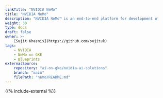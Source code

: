 ```yaml
---
linkTitle: "NVIDIA NeMo"
title: "NVIDIA NeMo"
description: "NVIDIA NeMo™ is an end-to-end platform for development of custom generative AI models anywhere. NVIDIA NeMo framework is designed for enterprise development, it utilizes NVIDIA's state-of-the-art technology to facilitate a complete workflow from automated distributed data processing to training of large-scale bespoke models using sophisticated 3D parallelism techniques, and finally, deployment using retrieval-augmented generation for large-scale inference on an infrastructure of your choice, be it on-premises or in the cloud."
weight: 30
type: docs
draft: false
owner: >-
    [Sujit Khasnis](https://github.com/sujituk)
tags:
    - NVIDIA
    - NeMo on GKE
    - Blueprints
externalSource:
    repository: "ai-on-gke/nvidia-ai-solutions"
    branch: "main"
    filePath: "nemo/README.md"
---
```

{{% include-external %}}
